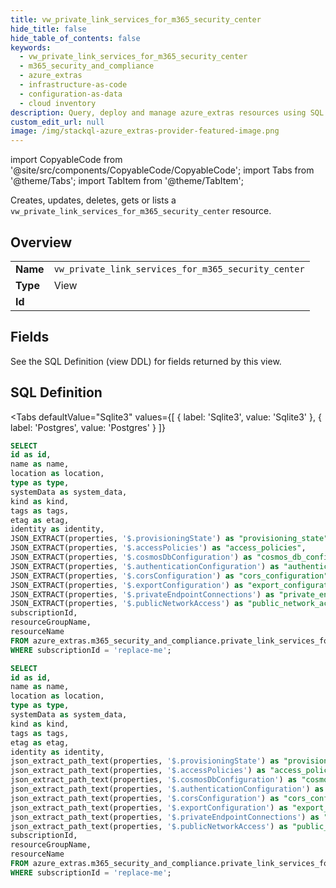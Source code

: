 ```yaml
--- 
title: vw_private_link_services_for_m365_security_center
hide_title: false
hide_table_of_contents: false
keywords:
  - vw_private_link_services_for_m365_security_center
  - m365_security_and_compliance
  - azure_extras
  - infrastructure-as-code
  - configuration-as-data
  - cloud inventory
description: Query, deploy and manage azure_extras resources using SQL
custom_edit_url: null
image: /img/stackql-azure_extras-provider-featured-image.png
---
```


import CopyableCode from '@site/src/components/CopyableCode/CopyableCode';
import Tabs from '@theme/Tabs';
import TabItem from '@theme/TabItem';

Creates, updates, deletes, gets or lists a <code>vw_private_link_services_for_m365_security_center</code> resource.

## Overview
<table><tbody>
<tr><td><b>Name</b></td><td><code>vw_private_link_services_for_m365_security_center</code></td></tr>
<tr><td><b>Type</b></td><td>View</td></tr>
<tr><td><b>Id</b></td><td><CopyableCode code="azure_extras.m365_security_and_compliance.vw_private_link_services_for_m365_security_center" /></td></tr>
</tbody></table>

## Fields

See the SQL Definition (view DDL) for fields returned by this view.

## SQL Definition

<Tabs
defaultValue="Sqlite3"
values={[
{ label: 'Sqlite3', value: 'Sqlite3' },
{ label: 'Postgres', value: 'Postgres' }
]}
>
<TabItem value="Sqlite3">

```sql
SELECT
id as id,
name as name,
location as location,
type as type,
systemData as system_data,
kind as kind,
tags as tags,
etag as etag,
identity as identity,
JSON_EXTRACT(properties, '$.provisioningState') as "provisioning_state",
JSON_EXTRACT(properties, '$.accessPolicies') as "access_policies",
JSON_EXTRACT(properties, '$.cosmosDbConfiguration') as "cosmos_db_configuration",
JSON_EXTRACT(properties, '$.authenticationConfiguration') as "authentication_configuration",
JSON_EXTRACT(properties, '$.corsConfiguration') as "cors_configuration",
JSON_EXTRACT(properties, '$.exportConfiguration') as "export_configuration",
JSON_EXTRACT(properties, '$.privateEndpointConnections') as "private_endpoint_connections",
JSON_EXTRACT(properties, '$.publicNetworkAccess') as "public_network_access",
subscriptionId,
resourceGroupName,
resourceName
FROM azure_extras.m365_security_and_compliance.private_link_services_for_m365_security_center
WHERE subscriptionId = 'replace-me';
```

</TabItem>
<TabItem value="Postgres">

```sql
SELECT
id as id,
name as name,
location as location,
type as type,
systemData as system_data,
kind as kind,
tags as tags,
etag as etag,
identity as identity,
json_extract_path_text(properties, '$.provisioningState') as "provisioning_state",
json_extract_path_text(properties, '$.accessPolicies') as "access_policies",
json_extract_path_text(properties, '$.cosmosDbConfiguration') as "cosmos_db_configuration",
json_extract_path_text(properties, '$.authenticationConfiguration') as "authentication_configuration",
json_extract_path_text(properties, '$.corsConfiguration') as "cors_configuration",
json_extract_path_text(properties, '$.exportConfiguration') as "export_configuration",
json_extract_path_text(properties, '$.privateEndpointConnections') as "private_endpoint_connections",
json_extract_path_text(properties, '$.publicNetworkAccess') as "public_network_access",
subscriptionId,
resourceGroupName,
resourceName
FROM azure_extras.m365_security_and_compliance.private_link_services_for_m365_security_center
WHERE subscriptionId = 'replace-me';
```

</TabItem>
</Tabs>
